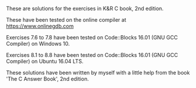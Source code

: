These are solutions for the exercises in K&R C book, 2nd edition.

These have been tested on the online compiler at https://www.onlinegdb.com

Exercises 7.6 to 7.8 have been tested on Code::Blocks 16.01 (GNU GCC Compiler) on Windows 10.

Exercises 8.1 to 8.8 have been tested on Code::Blocks 16.01 (GNU GCC Compiler) on Ubuntu 16.04 LTS.

These solutions have been written by myself with a little help from the book 'The C Answer Book', 2nd edition.
